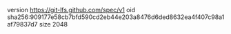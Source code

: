 version https://git-lfs.github.com/spec/v1
oid sha256:909177e58cb7bfd590cd2eb44e203a8476d6ded8632ea4f407c98a1af79837d7
size 2048
